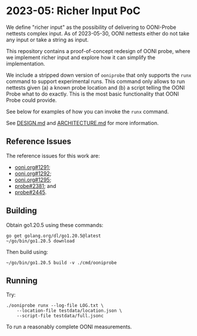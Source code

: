 # 2023-05: Richer Input PoC

We define "richer input" as the possibility of delivering to OONI-Probe
nettests complex input. As of 2023-05-30, OONI nettests either do not
take any input or take a string as input.

This repository contains a proof-of-concept redesign of OONI probe,
where we implement richer input and explore how it can simplify the
implementation.

We include a stripped down version of `ooniprobe` that only supports
the `runx` command to support experimental runs. This command only
allows to run nettests given (a) a known probe location and (b) a script
telling the OONI Probe what to do exactly. This is the most basic
functionality that OONI Probe could provide.

See below for examples of how you can invoke the `runx` command.

See [DESIGN.md](DESIGN.md) and [ARCHITECTURE.md](ARCHITECTURE.md)
for more information.

## Reference Issues

The reference issues for this work are:

- [ooni.org#1291](https://github.com/ooni/ooni.org/issues/1291);
- [ooni.org#1292](https://github.com/ooni/ooni.org/issues/1292);
- [ooni.org#1295](https://github.com/ooni/ooni.org/issues/1295);
- [probe#2381](https://github.com/ooni/probe/issues/2381); and
- [probe#2445](https://github.com/ooni/probe/issues/2445).

## Building

Obtain go1.20.5 using these commands:

```console
go get golang.org/dl/go1.20.5@latest
~/go/bin/go1.20.5 download
```

Then build using:

```console
~/go/bin/go1.20.5 build -v ./cmd/ooniprobe
```

## Running

Try:

```console
./ooniprobe runx --log-file LOG.txt \
	--location-file testdata/location.json \
	--script-file testdata/full.jsonc
```

To run a reasonably complete OONI measurements.
